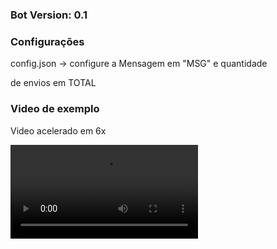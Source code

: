<h3>Bot Version: 0.1</h3>
<h3>Configurações</h3>
<p>config.json -> configure a Mensagem em "MSG" e quantidade</p>
<p>de envios em TOTAL</p>
<h3>Video de exemplo</h3>
<p>Video acelerado em 6x</p>
<video src="docs/promo.mp4"></video>
